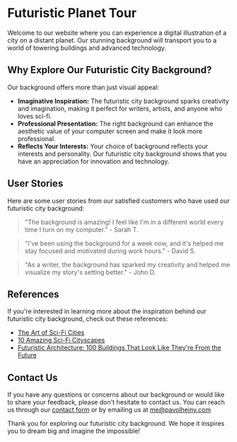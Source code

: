 <!--font:Poppins-->

# Futuristic Planet Tour

Welcome to our website where you can experience a digital illustration of a city on a distant planet. Our stunning background will transport you to a world of towering buildings and advanced technology.

## Why Explore Our Futuristic City Background?

Our background offers more than just visual appeal:

-   **Imaginative Inspiration:** The futuristic city background sparks creativity and imagination, making it perfect for writers, artists, and anyone who loves sci-fi.
-   **Professional Presentation:** The right background can enhance the aesthetic value of your computer screen and make it look more professional.
-   **Reflects Your Interests:** Your choice of background reflects your interests and personality. Our futuristic city background shows that you have an appreciation for innovation and technology.

## User Stories

Here are some user stories from our satisfied customers who have used our futuristic city background:

> "The background is amazing! I feel like I'm in a different world every time I turn on my computer." - Sarah T.

> "I've been using the background for a week now, and it's helped me stay focused and motivated during work hours." - David S.

> "As a writer, the background has sparked my creativity and helped me visualize my story's setting better." - John D.

## References

If you're interested in learning more about the inspiration behind our futuristic city background, check out these references:

-   [The Art of Sci-Fi Cities](#)
-   [10 Amazing Sci-Fi Cityscapes](#)
-   [Futuristic Architecture: 100 Buildings That Look Like They're From the Future](#)

## Contact Us

If you have any questions or concerns about our background or would like to share your feedback, please don't hesitate to contact us. You can reach us through our [contact form](#) or by emailing us at me@pavolhejny.com

Thank you for exploring our futuristic city background. We hope it inspires you to dream big and imagine the impossible!

<!--

Write me content for website with wallpaper which alt text is:

"A digital illustration of a city on a distant planet, with towering buildings and advanced technology."

The name/title of the page should not be 1:1 copy of the alt text but rather a real content of the website which is using this wallpaper.

- Use markdown format
- Start with heading
- Heading should be short and concise
- The content should look like a real website
- The website should not be about the wallpaper, wallpaper is just a related background
- Heading should be contain work "wallpaper" or "background"
- Include real sections like references, contact, user stories, etc. use things relevant to the page purpose.
- Feel free to use structure like headings, bullets, numbering, blockquotes, paragraphs, horizontal lines, etc.
- You can use formatting like bold or _italic_
- You can include UTF-8 emojis
- Links should be only #hash anchors (and you can refer to the document itself)
- Do not include images


---


# Futuristic City Wallpaper for Your Desktop Background

Welcome to our website where we offer a stunning digital illustration of a city on a distant planet as your desktop wallpaper. Our wallpaper will give your computer screen a futuristic look with towering buildings and advanced technology.

## Why Choose Our Futuristic City Wallpaper?

Our wallpaper is not only visually appealing but also comes with many benefits:

- **Boosts Productivity:** The right wallpaper can help you stay focused and motivated, and our futuristic city wallpaper does just that.
- **Enhances Aesthetics:** A good wallpaper can make your computer screen look more attractive and professional.
- **Reflects Your Personality:** Your choice of wallpaper reflects your personality and interests. Our futuristic city wallpaper shows that you have an eye for innovation and creativity.

## User Stories

Here are some user stories from our satisfied customers who have used our futuristic city wallpaper:

> "I love the futuristic city wallpaper! It makes me feel like I'm in a sci-fi movie every time I turn on my computer." - John D.

> "The wallpaper is amazing! It's so detailed and realistic that it feels like I'm looking out of a window into another world." - Sarah T.

> "I've been using the wallpaper for a week now, and I've noticed a significant improvement in my productivity. I feel more inspired and focused when I'm working." - David S.

## References

If you're interested in learning more about the inspiration behind our futuristic city wallpaper, check out these references:

- [The Art of Sci-Fi Cities](#)
- [10 Amazing Sci-Fi Cityscapes](#)
- [Futuristic Architecture: 100 Buildings That Look Like They're From the Future](#)

## Contact Us

If you have any questions or concerns about our wallpaper or would like to share your feedback, please don't hesitate to contact us. You can reach us through our [contact form](#) or by emailing us at me@pavolhejny.com

Thank you for choosing our futuristic city wallpaper as your desktop background. We hope it inspires you to reach for the stars!


---


Heading should not include word "wallpaper". The website should not be about the wallpaper itself, wallpaper is just a related background, rewrite whole content.


---


# Explore a Futuristic City on a Distant Planet

Welcome to our website where you can experience a digital illustration of a city on a distant planet. Our stunning background will transport you to a world of towering buildings and advanced technology.

## Why Explore Our Futuristic City Background?

Our background offers more than just visual appeal:

- **Imaginative Inspiration:** The futuristic city background sparks creativity and imagination, making it perfect for writers, artists, and anyone who loves sci-fi.
- **Professional Presentation:** The right background can enhance the aesthetic value of your computer screen and make it look more professional.
- **Reflects Your Interests:** Your choice of background reflects your interests and personality. Our futuristic city background shows that you have an appreciation for innovation and technology.

## User Stories

Here are some user stories from our satisfied customers who have used our futuristic city background:

> "The background is amazing! I feel like I'm in a different world every time I turn on my computer." - Sarah T.

> "I've been using the background for a week now, and it's helped me stay focused and motivated during work hours." - David S.

> "As a writer, the background has sparked my creativity and helped me visualize my story's setting better." - John D.

## References

If you're interested in learning more about the inspiration behind our futuristic city background, check out these references:

- [The Art of Sci-Fi Cities](#)
- [10 Amazing Sci-Fi Cityscapes](#)
- [Futuristic Architecture: 100 Buildings That Look Like They're From the Future](#)

## Contact Us

If you have any questions or concerns about our background or would like to share your feedback, please don't hesitate to contact us. You can reach us through our [contact form](#) or by emailing us at me@pavolhejny.com

Thank you for exploring our futuristic city background. We hope it inspires you to dream big and imagine the impossible!


---


Write me a Google font which is best fitting for the website.

Pick from the list:
- Lato
- Montserrat
- Exo 2
- Futura
- Cinzel Decorative
- Barlow Condensed
- IBM Plex Sans
- Inter
- Barlow Condensed
- Poppins
- Raleway
- Alegreya
- Open Sans
- Lobster
- Cormorant Garamond
- Orbitron
- Dancing Script
- Cabin
- Roboto
- Playfair Display
- Great Vibes
- Cinzel


Write just the font name nothing else.


---


Poppins

-->
